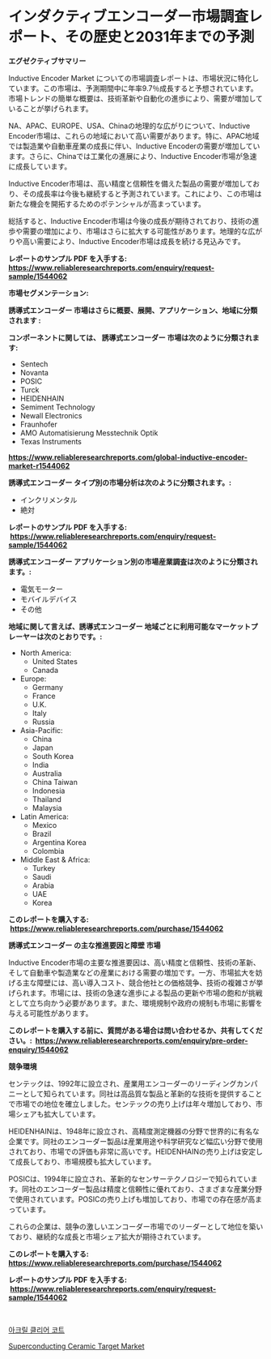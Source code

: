 <p><h1>インダクティブエンコーダー市場調査レポート、その歴史と2031年までの予測</h1></p><p><strong>エグゼクティブサマリー</strong></p>
<p><p>Inductive Encoder Market についての市場調査レポートは、市場状況に特化しています。この市場は、予測期間中に年率9.7％成長すると予想されています。市場トレンドの簡単な概要は、技術革新や自動化の進歩により、需要が増加していることが挙げられます。</p><p>NA、APAC、EUROPE、USA、Chinaの地理的な広がりについて、Inductive Encoder市場は、これらの地域において高い需要があります。特に、APAC地域では製造業や自動車産業の成長に伴い、Inductive Encoderの需要が増加しています。さらに、Chinaでは工業化の進展により、Inductive Encoder市場が急速に成長しています。</p><p>Inductive Encoder市場は、高い精度と信頼性を備えた製品の需要が増加しており、その成長率は今後も継続すると予測されています。これにより、この市場は新たな機会を開拓するためのポテンシャルが高まっています。</p><p>総括すると、Inductive Encoder市場は今後の成長が期待されており、技術の進歩や需要の増加により、市場はさらに拡大する可能性があります。地理的な広がりや高い需要により、Inductive Encoder市場は成長を続ける見込みです。</p></p>
<p><strong>レポートのサンプル PDF を入手する: <a href="https://www.reliableresearchreports.com/enquiry/request-sample/1544062">https://www.reliableresearchreports.com/enquiry/request-sample/1544062</a></strong></p>
<p><strong>市場セグメンテーション:</strong></p>
<p><strong> 誘導式エンコーダー 市場はさらに概要、展開、アプリケーション、地域に分類されます :</strong></p>
<p><strong>コンポーネントに関しては、 誘導式エンコーダー 市場は次のように分類されます: &nbsp;</strong></p>
<p><ul><li>Sentech</li><li>Novanta</li><li>POSIC</li><li>Turck</li><li>HEIDENHAIN</li><li>Semiment Technology</li><li>Newall Electronics</li><li>Fraunhofer</li><li>AMO Automatisierung Messtechnik Optik</li><li>Texas Instruments</li></ul></p>
<p><strong><a href="https://www.reliableresearchreports.com/global-inductive-encoder-market-r1544062">https://www.reliableresearchreports.com/global-inductive-encoder-market-r1544062</a></strong></p>
<p><strong> 誘導式エンコーダー タイプ別の市場分析は次のように分類されます。:</strong></p>
<p><ul><li>インクリメンタル</li><li>絶対</li></ul></p>
<p><strong>レポートのサンプル PDF を入手する: &nbsp;<a href="https://www.reliableresearchreports.com/enquiry/request-sample/1544062">https://www.reliableresearchreports.com/enquiry/request-sample/1544062</a></strong></p>
<p><strong> 誘導式エンコーダー アプリケーション別の市場産業調査は次のように分類されます。:</strong></p>
<p><ul><li>電気モーター</li><li>モバイルデバイス</li><li>その他</li></ul></p>
<p><strong>地域に関して言えば、誘導式エンコーダー 地域ごとに利用可能なマーケットプレーヤーは次のとおりです。:</strong></p>
<p><ul>
    <li>
        North America:
        <ul>
            <li>United States</li>
            <li>Canada</li>
        </ul>
    </li>
    <li>
        Europe:
        <ul>
            <li>Germany</li>
            <li>France</li>
            <li>U.K.</li>
            <li>Italy</li>
            <li>Russia</li>
        </ul>
    </li>
    <li>
        Asia-Pacific:
        <ul>
            <li>China</li>
            <li>Japan</li>
            <li>South Korea</li>
            <li>India</li>
            <li>Australia</li>
            <li>China Taiwan</li>
            <li>Indonesia</li>
            <li>Thailand</li>
            <li>Malaysia</li>
        </ul>
    </li>
    <li>
        Latin America:
        <ul>
            <li>Mexico</li>
            <li>Brazil</li>
            <li>Argentina Korea</li>
            <li>Colombia</li>
        </ul>
    </li>
    <li>
        Middle East & Africa:
        <ul>
            <li>Turkey</li>
            <li>Saudi</li>
            <li>Arabia</li>
            <li>UAE</li>
            <li>Korea</li>
        </ul>
    </li>
    </ul></p>
<p><strong>このレポートを購入する: &nbsp;<a href="https://www.reliableresearchreports.com/purchase/1544062">https://www.reliableresearchreports.com/purchase/1544062</a></strong></p>
<p><strong>誘導式エンコーダー の主な推進要因と障壁 市場</strong></p>
<p><p>Inductive Encoder市場の主要な推進要因は、高い精度と信頼性、技術の革新、そして自動車や製造業などの産業における需要の増加です。一方、市場拡大を妨げる主な障壁には、高い導入コスト、競合他社との価格競争、技術の複雑さが挙げられます。市場には、技術の急速な進歩による製品の更新や市場の飽和が挑戦として立ち向かう必要があります。また、環境規制や政府の規制も市場に影響を与える可能性があります。</p></p>
<p><strong>このレポートを購入する前に、質問がある場合は問い合わせるか、共有してください。:&nbsp; <a href="https://www.reliableresearchreports.com/enquiry/pre-order-enquiry/1544062">https://www.reliableresearchreports.com/enquiry/pre-order-enquiry/1544062</a></strong></p>
<p><strong>競争環境</strong></p>
<p><p>センテックは、1992年に設立され、産業用エンコーダーのリーディングカンパニーとして知られています。同社は高品質な製品と革新的な技術を提供することで市場での地位を確立しました。センテックの売り上げは年々増加しており、市場シェアも拡大しています。</p><p>HEIDENHAINは、1948年に設立され、高精度測定機器の分野で世界的に有名な企業です。同社のエンコーダー製品は産業用途や科学研究など幅広い分野で使用されており、市場での評価も非常に高いです。HEIDENHAINの売り上げは安定して成長しており、市場規模も拡大しています。</p><p>POSICは、1994年に設立され、革新的なセンサーテクノロジーで知られています。同社のエンコーダー製品は精度と信頼性に優れており、さまざまな産業分野で使用されています。POSICの売り上げも増加しており、市場での存在感が高まっています。</p><p>これらの企業は、競争の激しいエンコーダー市場でのリーダーとして地位を築いており、継続的な成長と市場シェア拡大が期待されています。</p></p>
<p><strong>このレポートを購入する: &nbsp; <a href="https://www.reliableresearchreports.com/purchase/1544062">https://www.reliableresearchreports.com/purchase/1544062</a></strong></p>
<p><strong>レポートのサンプル PDF を入手する: &nbsp;<a href="https://www.reliableresearchreports.com/enquiry/request-sample/1544062">https://www.reliableresearchreports.com/enquiry/request-sample/1544062</a></strong><strong></strong></p>
<p>&nbsp;</p>
<p><p><a href="https://github.com/laholand/Market-Research-Report-List-3/blob/main/446225112259.md">아크릴 클리어 코트</a></p><p><a href="https://github.com/JameTravis/Market-Research-Report-List-4/blob/main/superconducting-ceramic-target-market.md">Superconducting Ceramic Target Market</a></p></p>